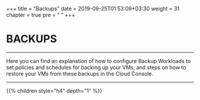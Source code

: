 +++
title = "Backups"
date = 2019-09-25T01:53:09+03:30
weight = 31
chapter = true
pre = "<b>      </b>"
+++

# **BACKUPS**
___
Here you can find an explanation of how to configure Backup Workloads to set policies and schedules for backing up your VMs, and steps on how to restore your VMs from these backups in the Cloud Console.
___

{{% children style="h4" depth="1" %}}
